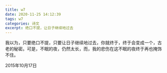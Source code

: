 ```yaml
---
title: w7
date: 2020-11-25 14:12:39
tags: w7
categories: 诗文
excerpt: 绝口不提，让日子继续地过去
---
```

我以为，只要绝口不提，只要让日子继续地过去，你就终于，终于会变成一个，古老的秘密。可是，不眠的夜，仍然太长，而，我的悲伤在这不眠的夜终于再也掩饰不住。

2015年10月17日